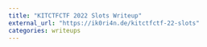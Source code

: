 ```yaml
---
title: "KITCTFCTF 2022 Slots Writeup"
external_url: "https://ik0ri4n.de/kitctfctf-22-slots"
categories: writeups
---
```

